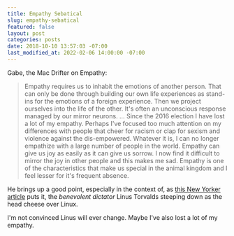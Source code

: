 ```yaml
---
title: Empathy Sebatical
slug: empathy-sebatical
featured: false
layout: post
categories: posts
date: 2018-10-10 13:57:03 -07:00
last_modified_at: 2022-02-06 14:00:00 -07:00
---
```


Gabe, the Mac Drifter on Empathy:

>  Empathy requires us to inhabit the emotions of another person. That can only be done through building our own life experiences as stand-ins for the emotions of a foreign experience. Then we project ourselves into the life of the other. It's often an unconscious response managed by our mirror neurons.
> …
> Since the 2016 election I have lost a lot of my empathy. Perhaps I've focused too much attention on my differences with people that cheer for racism or clap for sexism and violence against the dis-empowered. Whatever it is, I can no longer empathize with a large number of people in the world. Empathy can give us joy as easily as it can give us sorrow. I now find it difficult to mirror the joy in other people and this makes me sad. Empathy is one of the characteristics that make us special in the animal kingdom and I feel lesser for it's frequent absence.

He brings up a good point, especially in the context of, as [this New Yorker article](https://www.newyorker.com/science/elements/after-years-of-abusive-e-mails-the-creator-of-linux-steps-aside) puts it, the _benevolent dictator_ Linus Torvalds steeping down as the head cheese over Linux.

I'm not convinced Linus will ever change. Maybe I've also lost a lot of my empathy.

